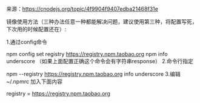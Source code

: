 来源：https://cnodejs.org/topic/4f9904f9407edba21468f31e

镜像使用方法（三种办法任意一种都能解决问题，建议使用第三种，将配置写死，下次用的时候配置还在）:

1.通过config命令

npm config set registry https://registry.npm.taobao.org 
npm info underscore （如果上面配置正确这个命令会有字符串response）
2.命令行指定

npm --registry https://registry.npm.taobao.org info underscore 
3.编辑 ~/.npmrc 加入下面内容

registry = https://registry.npm.taobao.org